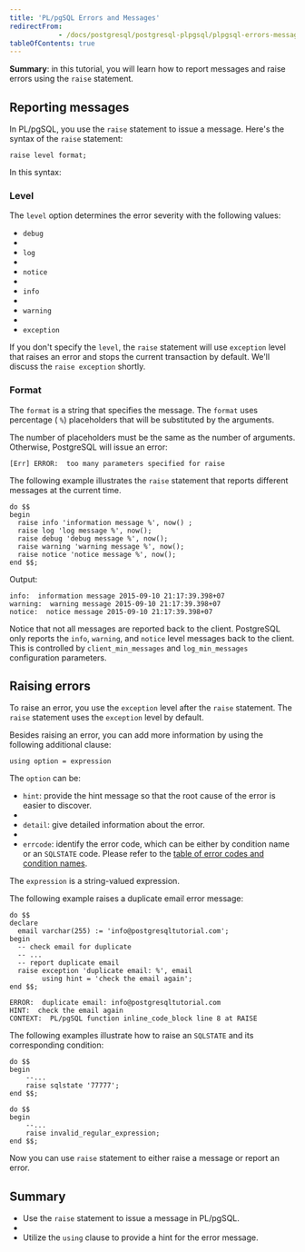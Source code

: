 ```yaml
---
title: 'PL/pgSQL Errors and Messages'
redirectFrom: 
            - /docs/postgresql/postgresql-plpgsql/plpgsql-errors-messages/
tableOfContents: true
---
```



**Summary**: in this tutorial, you will learn how to report messages and raise errors using the `raise` statement.





## Reporting messages





In PL/pgSQL, you use the `raise` statement to issue a message. Here's the syntax of the `raise` statement:





```
raise level format;
```





In this syntax:





### Level





The `level` option determines the error severity with the following values:





- `debug`
-
- `log`
-
- `notice`
-
- `info`
-
- `warning`
-
- `exception`





If you don't specify the `level`, the `raise` statement will use `exception` level that raises an error and stops the current transaction by default. We'll discuss the `raise exception` shortly.





### Format





The `format` is a string that specifies the message. The `format` uses percentage ( `%`) placeholders that will be substituted by the arguments.





The number of placeholders must be the same as the number of arguments. Otherwise, PostgreSQL will issue an error:





```
[Err] ERROR:  too many parameters specified for raise
```





The following example illustrates the `raise` statement that reports different messages at the current time.





```
do $$
begin
  raise info 'information message %', now() ;
  raise log 'log message %', now();
  raise debug 'debug message %', now();
  raise warning 'warning message %', now();
  raise notice 'notice message %', now();
end $$;
```





Output:





```
info:  information message 2015-09-10 21:17:39.398+07
warning:  warning message 2015-09-10 21:17:39.398+07
notice:  notice message 2015-09-10 21:17:39.398+07
```





Notice that not all messages are reported back to the client. PostgreSQL only reports the `info`, `warning`, and `notice` level messages back to the client. This is controlled by `client_min_messages` and `log_min_messages` configuration parameters.





## Raising errors





To raise an error, you use the `exception` level after the `raise` statement. The `raise` statement uses the `exception` level by default.





Besides raising an error, you can add more information by using the following additional clause:





```
using option = expression
```





The `option` can be:





- `hint`: provide the hint message so that the root cause of the error is easier to discover.
-
- `detail`: give detailed information about the error.
-
- `errcode`: identify the error code, which can be either by condition name or an `SQLSTATE` code. Please refer to the [table of error codes and condition names](https://www.postgresql.org/docs/current/static/errcodes-appendix.html).





The `expression` is a string-valued expression.





The following example raises a duplicate email error message:





```
do $$
declare
  email varchar(255) := 'info@postgresqltutorial.com';
begin
  -- check email for duplicate
  -- ...
  -- report duplicate email
  raise exception 'duplicate email: %', email
		using hint = 'check the email again';
end $$;
```





```
ERROR:  duplicate email: info@postgresqltutorial.com
HINT:  check the email again
CONTEXT:  PL/pgSQL function inline_code_block line 8 at RAISE
```





The following examples illustrate how to raise an `SQLSTATE` and its corresponding condition:





```
do $$
begin
	--...
	raise sqlstate '77777';
end $$;
```





```
do $$
begin
	--...
	raise invalid_regular_expression;
end $$;
```





Now you can use `raise` statement to either raise a message or report an error.





## Summary





- Use the `raise` statement to issue a message in PL/pgSQL.
-
- Utilize the `using` clause to provide a hint for the error message.


